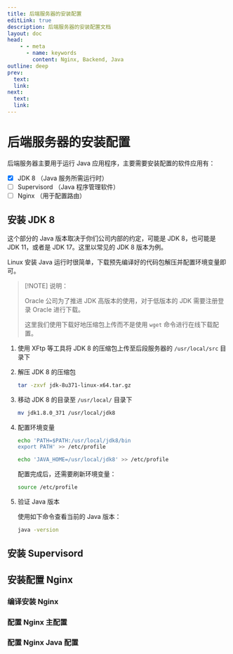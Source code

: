 ```yaml
---
title: 后端服务器的安装配置
editLink: true
description: 后端服务器的安装配置文档
layout: doc
head:
    - - meta
      - name: keywords
        content: Nginx, Backend, Java
outline: deep
prev:
  text:
  link:
next:
  text:
  link:
---
```


# 后端服务器的安装配置

后端服务器主要用于运行 Java 应用程序，主要需要安装配置的软件应用有：

- [x] JDK 8 （Java 服务所需运行时）
- [ ] Supervisord （Java 程序管理软件）
- [ ] Nginx （用于配置路由）

## 安装 JDK 8

这个部分的 Java 版本取决于你们公司内部的约定，可能是 JDK 8，也可能是 JDK 11，或者是 JDK 17。这里以常见的 JDK 8 版本为例。

Linux 安装 Java 运行时很简单，下载预先编译好的代码包解压并配置环境变量即可。

> [!NOTE] 说明：
> 
> Oracle 公司为了推进 JDK 高版本的使用，对于低版本的 JDK 需要注册登录 Oracle 进行下载。
> 
> 这里我们使用下载好地压缩包上传而不是使用 `wget` 命令进行在线下载配置。

1. 使用 XFtp 等工具将 JDK 8 的压缩包上传至后段服务器的 `/usr/local/src` 目录下

2. 解压 JDK 8 的压缩包

    ```bash
    tar -zxvf jdk-8u371-linux-x64.tar.gz
    ```

3. 移动 JDK 8 的目录至 `/usr/local/` 目录下

   ```bash
   mv jdk1.8.0_371 /usr/local/jdk8
   ```

4. 配置环境变量

   ```bash
   echo 'PATH=$PATH:/usr/local/jdk8/bin
   export PATH' >> /etc/profile

   echo 'JAVA_HOME=/usr/local/jdk8' >> /etc/profile
   ```
   
   配置完成后，还需要刷新环境变量：

   ```bash
   source /etc/profile
   ```

5. 验证 Java 版本

    使用如下命令查看当前的 Java 版本：

    ```bash
    java -version
    ```

## 安装 Supervisord

## 安装配置 Nginx

### 编译安装 Nginx

### 配置 Nginx 主配置

### 配置 Nginx Java 配置